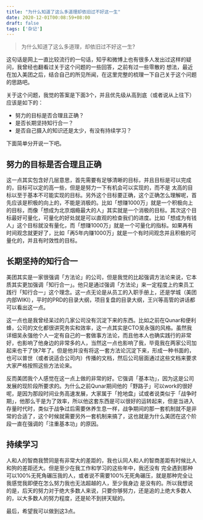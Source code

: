 ```yaml
---
title: "为什么知道了这么多道理却依旧过不好这一生"
date: 2020-12-01T00:08:59+08:00
draft: false
tags: ['杂记']
---
```


> 为什么知道了这么多道理，却依旧过不好这一生?

这句话是网上一直比较流行的一句话，知乎和微博上也有很多人发出过这样的疑问，我曾经也翻看过关于这个问题的一些回答，之前有过一些零散的
想法，最近在加入美团之后，结合自己的所见所闻，在这里完整的梳理一下自己关于这个问题的思路吧。

关于这个问题，我觉的答案是下面3个，并且优先级从高到底（或者说从上往下）应该是如下的：

- 努力的目标是否合理且正确？
- 是否长期坚持知行合一？
- 是否自己摄入的知识还是太少，有没有持续学习？

下面简单分开说一下吧。

## 努力的目标是否合理且正确

这一点其实包含好几层意思，首先需要有足够清晰的目标，并且目标是可以完成的，目标可以定的高一些，但是是努力一下有机会可以实现的，而不是
太高的目标以至于基本不可能实现的目标。另外这个目标要正确，这个正确怎么理解呢，首先应该是积极的向上的，不能是消极的。比如「想赚1000万」就是一个积极向上的目标，而像「想成为北京烟瘾最大的人」其实就是一个消极的目标。其次这个目标最好可量化，可量化的好处就是可以直观的检查我们的进度。比如「想成为有钱人」这个目标就没有量化，而「想赚1000万」就是一个可量化的指标。如果再有时间观念就更好了，比如「再5年内赚1000万」就是一个有时间观念并且积极的可量化的，并且有时效性的目标。

## 长期坚持的知行合一

美团其实是一家很强调「方法论」的公司，但是我觉的比起强调方法论来说，它本质其实更加强调「知行合一」。他只是通过强调「方法论」来一定程度上约束员工践行「知行合一」这个理念。这一点无论是从员工的入职手册上，还是学城（美团内部WIKI），平时的PRD的目录大纲，项目复盘的目录大纲，王兴等高管的讲话都可以看出这一点。

这一点也是我曾经呆过的几家公司没有沉淀下来的东西。比如之前在Qunar和便利蜂，公司的文化都很讲究务实和效率，这一点其实是CTO吴永强的风格。虽然我详细吴永强他个人一定有自己的一套做事方法论，而且他本人也确实践行的非常好，也影响了他身边的非常多的人，当然这一点也影响了我，毕竟我在两家公司加起来也干了快7年了。但是他并没有将这一套方法论沉淀下来，形成一种书面的，也可以普世（或者说适合公司内）传播的文档，然后公司层面通过这些文档来要求大家严格按照这些方法论来。

反而美团我个人感觉在这一点上做的非常的好。它强调「基本功」，因为这是公司发展的现阶段所要求的。为什么之前Qunar期间他的「野路子」可以work的很好呢，是因为那段时间业务高速发展，大家属于「抢地盘」试或者说类似于「战争时期」，他那么干是为了效率，所以他这套东西是可以很好的运转起来，但是当进入存量时代时，类似于战争过后需要休养生息一样，战争期间的那一套机制就不是非常的合适了，这个时候就需要另外一套机制来搞了，这也就是为什么美团在这个阶段一直在强调的「注重基本功」的原因。

## 持续学习

人和人的智商我赞同是有非常大的差距的，我也认同人和人的智商差距有时候比人和狗的差距还大。但是至少在我工作和学习的这些年中，我还没有
完全遇到那种可以100%无死角碾压我的人，或者说不需要100%无死角碾压，就是那种完全让我感觉我即便在怎么努力我也无法超越的人，至少我身边
是没有的。所以我想说的是，后天的努力对于绝大多数人来说，只要你够努力，还是追的上绝大多数人的，以大多数人的努力程度，还是轮不到拼天赋的。

最后，希望我可以做到这3点。


